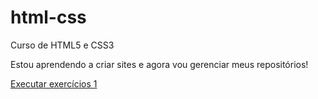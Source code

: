 # html-css
 Curso de HTML5 e CSS3

Estou aprendendo a criar sites e agora vou gerenciar meus repositórios!

<a href = "https://kennyendersen.github.io/html-css/exercicios/ex001/" target = "_blank"> Executar exercícios 1 </a>